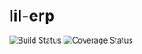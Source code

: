 # lil-erp
[![Build Status](https://travis-ci.org/thebearingedge/lil-erp.svg?branch=master)](https://travis-ci.org/thebearingedge/lil-erp)
[![Coverage Status](https://coveralls.io/repos/github/thebearingedge/lil-erp/badge.svg?branch=master)](https://coveralls.io/github/thebearingedge/lil-erp?branch=master)
